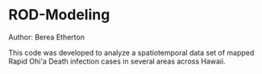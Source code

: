 # ROD-Modeling

Author: Berea Etherton

This code was developed to analyze a spatiotemporal data set of mapped Rapid Ohi'a Death infection cases in several areas across Hawaii.  
